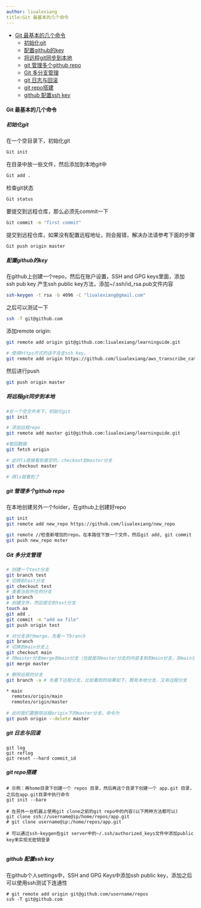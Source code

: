 ```yaml
---
author: liualexiang
title:Git 最基本的几个命令
---
```

- [Git 最基本的几个命令](#git-最基本的几个命令)
  - [初始化git](#初始化git)
  - [配置github的key](#配置github的key)
  - [将远程git同步到本地](#将远程git同步到本地)
  - [git 管理多个github repo](#git-管理多个github-repo)
  - [Git 多分支管理](#git-多分支管理)
  - [git 日志与回滚](#git-日志与回滚)
  - [git repo搭建](#git-repo搭建)
  - [github 配置ssh key](#github-配置ssh-key)
#### Git 最基本的几个命令

##### 初始化git
在一个空目录下，初始化git

```bash
Git init
```

在目录中放一些文件，然后添加到本地git中

```bash
Git add .
```

检查git状态

``` bash
Git status
```

要提交到远程仓库，那么必须先commit一下

``` bash
Git commit -m "first commit"
```

提交到远程仓库，如果没有配置远程地址，则会报错，解决办法请参考下面的步骤

``` bash
Git push origin master
```

##### 配置github的key

在github上创建一个repo，然后在账户设置，SSH and GPG keys里面，添加 ssh pub key
产生ssh public key方法，添加~/.ssh/id_rsa.pub文件内容

``` bash
ssh-keygen -t rsa -b 4096 -C "liualexiang@gmail.com"
```

之后可以测试一下

``` bash
ssh -T git@github.com
```

添加remote origin:
``` bash
git remote add origin git@github.com:liualexiang/learninguide.git

# 使用https方式的话不会走ssh key。
git remote add origin https://github.com/liualexiang/aws_transcribe_catpions/ 
```

然后进行push

```  bash
git push origin master
```

##### 将远程git同步到本地
```bash
#在一个空文件夹下，初始化git
git init

# 添加远程repo
git remote add master git@github.com:liualexiang/learninguide.git

#取回数据
git fetch origin

# 此时ls直接看到是空的，checkout到master分支
git checkout master

# 再ls就看到了

```


##### git 管理多个github repo
在本地创建另外一个folder，在github上创建好repo
```bash
git init
git remote add new_repo https://github.com/liualexiang/new_repo

git remote //检查新增加的repo，在本路径下放一个文件，然后git add, git commit -m "ss"
git push new_repo mster
```


##### Git 多分支管理
```bash
# 创建一个test分支
git branch test
# 切换到test分支
git checkout test
# 查看当前所在的分支
git branch
# 创建文件，然后提交到test分支
touch aa
git add .
git commit -m "add aa file"
git push origin test

# 对分支进行merge，先看一下branch
git branch
# 切换到main分支上
git checkout main
# 将master分支merge到main分支（也就是将master分支的内容复制到main分支，将main分支作为汇总）
git merge master

# 删除远程的分支
git branch -a # 先看下远程分支，比如看到的结果如下，既有本地分支，又有远程分支

* main
  remotes/origin/main
  remotes/origin/master
  
# 此时我们要删除远程origin下的master分支，命令为 
git push origin --delete master
```

##### git 日志与回滚
```
git log
git reflog
git reset --hard commit_id
```

##### git repo搭建
```
# 示例：再home目录下创建一个 repos 目录，然后再这个目录下创建一个 app.git 目录，之后在app.git目录中执行命令
git init --bare

# 在另外一台机器上使用git clone之前的git repo中的内容(以下两种方法都可以)
git clone ssh://username@ip/home/repos/app.git
# git clone username@ip:/home/repos/app.git

# 可以通过ssh-keygen在git server中的~/.ssh/authorized_keys文件中添加public key来实现无密钥登录


```


##### github 配置ssh key
在github个人settings中，SSH and GPG Keys中添加ssh public key，添加之后可以使用ssh测试下连通性

```
# git remote add origin git@github.com/username/repos
ssh -T git@github.com

```
